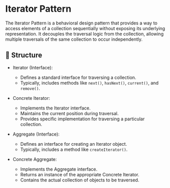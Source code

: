 # Iterator Pattern

The Iterator Pattern is a behavioral design pattern that provides a way to access elements of a collection sequentially
without exposing its underlying representation. It decouples the traversal logic from the collection, allowing multiple
traversals of the same collection to occur independently.

## 🔧 Structure

- Iterator (Interface):
    - Defines a standard interface for traversing a collection.
    - Typically, includes methods like `next()`, `hasNext()`, `current()`, and `remove()`.
- Concrete Iterator:
    - Implements the Iterator interface.
    - Maintains the current position during traversal.
    - Provides specific implementation for traversing a particular collection.
- Aggregate (Interface):
    - Defines an interface for creating an Iterator object.
    - Typically, includes a method like `createIterator()`.

- Concrete Aggregate:
    - Implements the Aggregate interface.
    - Returns an instance of the appropriate Concrete Iterator.
    - Contains the actual collection of objects to be traversed.
